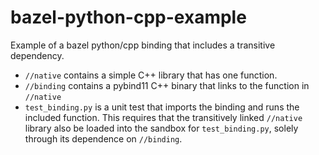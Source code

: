 # bazel-python-cpp-example

Example of a bazel python/cpp binding that includes a transitive dependency.

- `//native` contains a simple C++ library that has one function.
- `//binding` contains a pybind11 C++ binary that links to the function in `//native`
- `test_binding.py` is a unit test that imports the binding and runs the included
  function. This requires that the transitively linked `//native` library also be
  loaded into the sandbox for `test_binding.py`, solely through its dependence
  on `//binding`.
